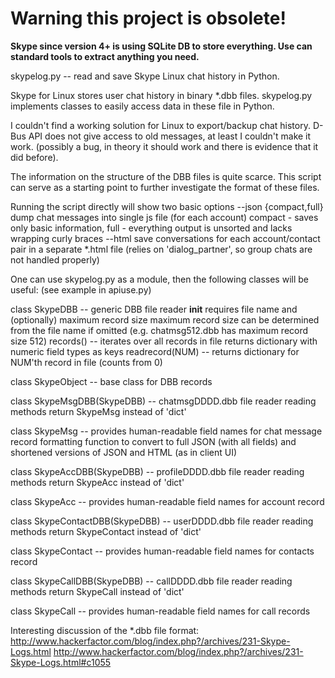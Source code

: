 Warning this project is obsolete!
=================================

**Skype since version 4+ is using SQLite DB to store everything. Use can standard tools to extract anything you need.**

skypelog.py -- read and save Skype Linux chat history in Python.

Skype for Linux stores user chat history in binary *.dbb files.
skypelog.py implements classes to easily access data in these file in Python.

I couldn't find a working solution for Linux to export/backup chat history.
D-Bus API does not give access to old messages, at least I couldn't make it work.
(possibly a bug, in theory it should work and there is evidence that it did before).

The information on the structure of the DBB files is quite scarce. This script
can serve as a starting point to further investigate the format of these files.

Running the script directly will show two basic options
 --json {compact,full} dump chat messages into single js file (for each account)
        compact - saves only basic information, full - everything
        output is unsorted and lacks wrapping curly braces
 --html save conversations for each account/contact pair in a separate *.html file
        (relies on 'dialog_partner', so group chats are not handled properly)

One can use skypelog.py as a module, then the following classes will be useful:
(see example in apiuse.py)

class SkypeDBB -- generic DBB file reader
    __init__ requires file name and (optionally) maximum record size
        maximum record size can be determined from the file name if omitted
        (e.g. chatmsg512.dbb has maximum record size 512)
    records() -- iterates over all records in file
        returns dictionary with numeric field types as keys
    readrecord(NUM) -- returns dictionary for NUM'th record in file (counts from 0)

class SkypeObject -- base class for DBB records

class SkypeMsgDBB(SkypeDBB) -- chatmsgDDDD.dbb file reader
    reading methods return SkypeMsg instead of 'dict'

class SkypeMsg -- provides human-readable field names for chat message record
    formatting function to convert to full JSON (with all fields)
    and shortened versions of JSON and HTML (as in client UI)

class SkypeAccDBB(SkypeDBB) -- profileDDDD.dbb file reader
    reading methods return SkypeAcc instead of 'dict'

class SkypeAcc -- provides human-readable field names for account record

class SkypeContactDBB(SkypeDBB) -- userDDDD.dbb file reader
    reading methods return SkypeContact instead of 'dict'

class SkypeContact -- provides human-readable field names for contacts record

class SkypeCallDBB(SkypeDBB) -- callDDDD.dbb file reader
    reading methods return SkypeCall instead of 'dict'

class SkypeCall -- provides human-readable field names for call records

Interesting discussion of the *.dbb file format:
    http://www.hackerfactor.com/blog/index.php?/archives/231-Skype-Logs.html
    http://www.hackerfactor.com/blog/index.php?/archives/231-Skype-Logs.html#c1055
